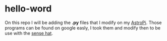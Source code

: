 # hello-word

On this repo I will be adding the <b>.py</b> files that I modify on 
my <a href="https://astro-pi.org/">AstroPi</a>. Those programs can be found
on google easly, I took them and modify then to be use with the <a href="https://www.raspberrypi.org/products/sense-hat/">sense hat</a>.
